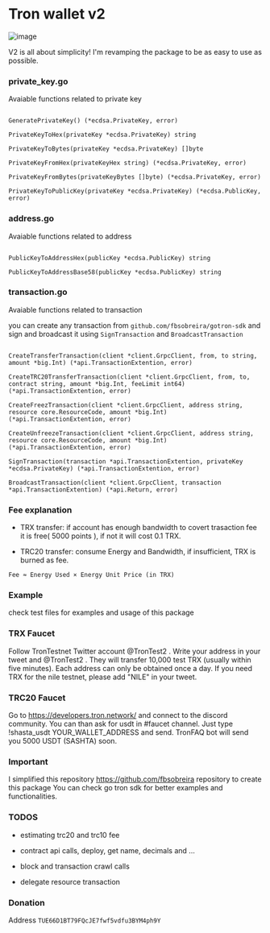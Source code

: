 # Tron wallet v2

![image](https://github.com/ranjbar-dev/tron-wallet/blob/main/assets/image.png?raw=true)

V2 is all about simplicity! I'm revamping the package to be as easy to use as possible.

### private_key.go 

Avaiable functions related to private key 

```

GeneratePrivateKey() (*ecdsa.PrivateKey, error)

PrivateKeyToHex(privateKey *ecdsa.PrivateKey) string

PrivateKeyToBytes(privateKey *ecdsa.PrivateKey) []byte

PrivateKeyFromHex(privateKeyHex string) (*ecdsa.PrivateKey, error)

PrivateKeyFromBytes(privateKeyBytes []byte) (*ecdsa.PrivateKey, error)

PrivateKeyToPublicKey(privateKey *ecdsa.PrivateKey) (*ecdsa.PublicKey, error)

```

### address.go

Avaiable functions related to address 

```

PublicKeyToAddressHex(publicKey *ecdsa.PublicKey) string

PublicKeyToAddressBase58(publicKey *ecdsa.PublicKey) string

```

### transaction.go

Avaiable functions related to transaction 

you can create any transaction from `github.com/fbsobreira/gotron-sdk` and sign and broadcast it using `SignTransaction` and `BroadcastTransaction` 

```

CreateTransferTransaction(client *client.GrpcClient, from, to string, amount *big.Int) (*api.TransactionExtention, error)

CreateTRC20TransferTransaction(client *client.GrpcClient, from, to, contract string, amount *big.Int, feeLimit int64) (*api.TransactionExtention, error)

CreateFreezTransaction(client *client.GrpcClient, address string, resource core.ResourceCode, amount *big.Int) (*api.TransactionExtention, error)

CreateUnfreezeTransaction(client *client.GrpcClient, address string, resource core.ResourceCode, amount *big.Int) (*api.TransactionExtention, error)

SignTransaction(transaction *api.TransactionExtention, privateKey *ecdsa.PrivateKey) (*api.TransactionExtention, error)

BroadcastTransaction(client *client.GrpcClient, transaction *api.TransactionExtention) (*api.Return, error)

```

### Fee explanation

- TRX transfer: if account has enough bandwidth to covert trasaction fee it is free( 5000 points ), if not it will cost 0.1 TRX. 

- TRC20 transfer: consume Energy and Bandwidth, if insufficient, TRX is burned as fee.

```
Fee ≈ Energy Used × Energy Unit Price (in TRX)
```


### Example 

check test files for examples and usage of this package

### TRX Faucet

Follow TronTestnet Twitter account @TronTest2 . Write your address in your tweet and @TronTest2 . They will transfer 10,000 test TRX (usually within five minutes). Each address can only be obtained once a day. If you need TRX for the nile testnet, please add "NILE" in your tweet.

### TRC20 Faucet

Go to https://developers.tron.network/ and connect to the discord community. You can than ask for usdt in #faucet channel. Just type !shasta_usdt YOUR_WALLET_ADDRESS and send. TronFAQ bot will send you 5000 USDT (SASHTA) soon.

### Important

I simplified this repository https://github.com/fbsobreira repository to create this package You can check go tron sdk for better examples and functionalities.

### TODOS 

- estimating trc20 and trc10 fee 

- contract api calls, deploy, get name, decimals and ... 

- block and transaction crawl calls 

- delegate resource transaction 


### Donation

Address `TUE66D1BT79FQcJE7fwf5vdfu3BYM4ph9Y`